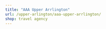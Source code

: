 ```yaml
---
title: "AAA Upper Arrlington"
url: /upper-arlington/aaa-upper-arrlington/
shop: travel agency
---
```


